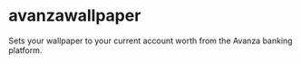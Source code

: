 # avanzawallpaper
Sets your wallpaper to your current account worth from the Avanza banking platform.
